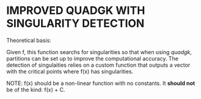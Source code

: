 # IMPROVED QUADGK WITH SINGULARITY DETECTION

Theoretical basis:

Given f, this function searchs for singularities so that when 
using *quadgk*, partitions can be set up to improve the
computational accuracy. The detection of singulaities relies
on a custom function that outputs a vector with the critical 
points where f(x) has singularities.

NOTE: f(x) should be a non-linear function with no constants.
It **should not** be of the kind: f(x) + C.